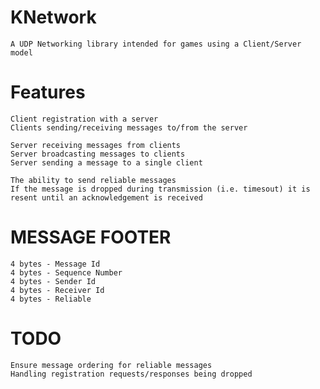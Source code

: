 KNetwork
========

    A UDP Networking library intended for games using a Client/Server model

Features
========

    Client registration with a server
    Clients sending/receiving messages to/from the server
    
    Server receiving messages from clients
    Server broadcasting messages to clients
    Server sending a message to a single client
    
    The ability to send reliable messages
    If the message is dropped during transmission (i.e. timesout) it is resent until an acknowledgement is received

MESSAGE FOOTER
========
	4 bytes - Message Id
	4 bytes - Sequence Number
	4 bytes - Sender Id
	4 bytes - Receiver Id
	4 bytes - Reliable
	
TODO
========

    Ensure message ordering for reliable messages
    Handling registration requests/responses being dropped
